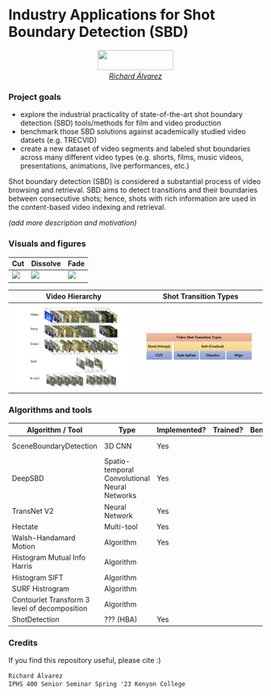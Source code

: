 # Industry Applications for Shot Boundary Detection (SBD)  

<p align="center">
<img src="https://www.kenyon.edu/files/resources/logotype_kenyon-purple_rgb.png" width="150" height="40"><br />
<i><a href="raulduke.com">Richard Álvarez</a></i>
</p>

### Project goals
- explore the industrial practicality of state-of-the-art shot boundary detection (SBD) tools/methods for film and video production
- benchmark those SBD solutions against academically studied video datsets (e.g. TRECVID)
- create a new dataset of video segments and labeled shot boundaries across many different video types (e.g. shorts, films, music videos, presentations, animations, live performances, etc.)

Shot boundary detection (SBD) is considered a substantial process of video browsing and retrieval. SBD aims to detect transitions and their boundaries between consecutive shots; hence, shots with rich information are used in the content-based video indexing and retrieval.

<i>(add more description and motivation)</i>

### Visuals and figures

| Cut | Dissolve | Fade |
|-----|----------|------|
|![](https://videoprocessing.ai/assets/img/benchmarks/sbd/cut.gif)|![](https://videoprocessing.ai/assets/img/benchmarks/sbd/diss.gif)|![](https://videoprocessing.ai/assets/img/benchmarks/sbd/fade.gif)|

Video Hierarchy            |  Shot Transition Types
:-------------------------:|:-------------------------:
![](https://github.com/raulduk3/sbd-experiments/blob/main/figs/downloaded/fig1?raw=true//user-images.githubusercontent.com/25423296/163456779-a8556205-d0a5-45e2-ac17-42d089e3c3f8.png)  |  ![](https://github.com/raulduk3/sbd-experiments/blob/main/figs/downloaded/fig2?raw=true)

### Algorithms and tools

|Algorithm / Tool                             |Type                                         |Implemented?|Trained?|Benchmarked?|Link                                                |
|---------------------------------------------|---------------------------------------------|------------|--------|------------|----------------------------------------------------|
|SceneBoundaryDetection                       |3D CNN                                       |Yes         |        |            |https://github.com/abramjos/Scene-boundary-detection|
|DeepSBD                                      |Spatio-temporal Convolutional Neural Networks|Yes         |        |            |https://github.com/melgharib/DSBD                   |
|TransNet V2                                  |Neural Network                               |Yes         |        |            |https://github.com/soCzech/TransNetV2               |
|Hectate                                      |Multi-tool                                   |Yes         |        |            |https://github.com/yahoo/hecate                     |
|Walsh-Handamard Motion                       |Algorithm                                    |Yes         |        |            |https://github.com/bvssvni/fwht                     |
|Histogram Mutual Info Harris                 |Algorithm                                    |            |        |            |                                                    |
|Histogram SIFT                               |Algorithm                                    |            |        |            |                                                    |
|SURF Histrogram                              |Algorithm                                    |            |        |            |                                                    |
|Contourlet Transform 3 level of decomposition|Algorithm                                    |            |        |            |                                                    |
|ShotDetection                                |??? (HBA)                                    |Yes         |        |            |https://github.com/yasinyildirim/ShotDetection      |

### Credits
If you find this repository useful, please cite :)
```
Richard Álvarez
IPHS 400 Senior Seminar Spring '23 Kenyon College
```

